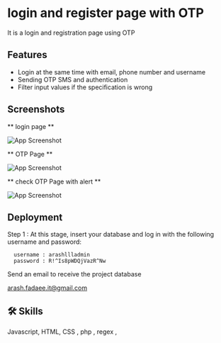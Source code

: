
# login and register page with OTP

It is a login and registration page using OTP

## Features

- Login at the same time with email, phone number and username
- Sending OTP SMS and authentication
- Filter input values ​​if the specification is wrong


## Screenshots

** login page **

![App Screenshot](https://dl.volnamusic.ir/project-img/otp/1.PNG)


** OTP Page **


![App Screenshot](https://dl.volnamusic.ir/project-img/otp/2.PNG)


** check OTP Page with alert **


![App Screenshot](https://dl.volnamusic.ir/project-img/otp/3.PNG)

## Deployment


Step 1 : At this stage, insert your database and log in with the following username and password:


```
  username : arashllladmin
  password : R!^Is8pWDQjVazR^Nw
```

Send an email to receive the project database

arash.fadaee.it@gmail.com


## 🛠 Skills
Javascript, HTML, CSS , php , regex , 


